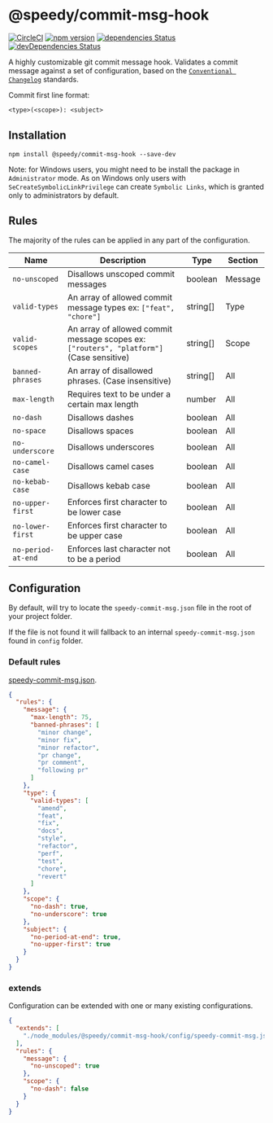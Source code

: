 # @speedy/commit-msg-hook
[![CircleCI](https://circleci.com/gh/alan-agius4/speedy-commit-msg-hook.svg?style=shield)](https://circleci.com/gh/alan-agius4/speedy-commit-msg-hook)
[![npm version](https://img.shields.io/npm/v/@speedy/commit-msg-hook.svg)](https://www.npmjs.com/package/@speedy/commit-msg-hook)
[![dependencies Status](https://david-dm.org/alan-agius4/speedy-commit-msg-hook/status.svg)](https://david-dm.org/alan-agius4/speedy-commit-msg-hook)
[![devDependencies Status](https://david-dm.org/alan-agius4/speedy-commit-msg-hook/dev-status.svg)](https://david-dm.org/alan-agius4/speedy-commit-msg-hook?type=dev)

A highly customizable git commit message hook. Validates a commit message against a set of configuration, based on the [`Conventional Changelog`](https://github.com/conventional-changelog/conventional-changelog) standards. 

Commit first line format:
```txt
<type>(<scope>): <subject>
```

## Installation

```
npm install @speedy/commit-msg-hook --save-dev
```

Note: for Windows users, you might need to be install the package in `Administrator` mode. As on Windows only users with `SeCreateSymbolicLinkPrivilege` can create `Symbolic Links`, which is granted only to administrators by default.

## Rules

The majority of the rules can be applied in any part of the configuration.

| Name               | Description                                                                              | Type     | Section |
|--------------------|------------------------------------------------------------------------------------------|----------|---------|
| `no-unscoped`      | Disallows unscoped commit messages                                                       | boolean  | Message |
| `valid-types`      | An array of allowed commit message types ex: `["feat", "chore"]`                         | string[] | Type    |
| `valid-scopes`     | An array of allowed commit message scopes ex: `["routers", "platform"]` (Case sensitive) | string[] | Scope   |
| `banned-phrases`   | An array of disallowed phrases. (Case insensitive)                                       | string[] | All     |
| `max-length`       | Requires text to be under a certain max length                                           | number   | All     |
| `no-dash`          | Disallows dashes                                                                         | boolean  | All     |
| `no-space`         | Disallows spaces                                                                         | boolean  | All     |
| `no-underscore`    | Disallows underscores                                                                    | boolean  | All     |
| `no-camel-case`    | Disallows camel cases                                                                    | boolean  | All     |
| `no-kebab-case`    | Disallows kebab case                                                                     | boolean  | All     |
| `no-upper-first`   | Enforces first character to be lower case                                                | boolean  | All     |
| `no-lower-first`   | Enforces first character to be upper case                                                | boolean  | All     |
| `no-period-at-end` | Enforces last character not to be a period                                               | boolean  | All     |

## Configuration

By default, will try to locate the `speedy-commit-msg.json` file in the root of your project folder.

If the file is not found it will fallback to an internal `speedy-commit-msg.json` found in `config` folder.

### Default rules

[speedy-commit-msg.json](https://github.com/alan-agius4/speedy-commit-msg-hook/blob/master/config/speedy-commit-msg.json).

```json
{
  "rules": {
    "message": {
      "max-length": 75,
      "banned-phrases": [
        "minor change",
        "minor fix",
        "minor refactor",
        "pr change",
        "pr comment",
        "following pr"
      ]
    },
    "type": {
      "valid-types": [
        "amend",
        "feat",
        "fix",
        "docs",
        "style",
        "refactor",
        "perf",
        "test",
        "chore",
        "revert"
      ]
    },
    "scope": {
      "no-dash": true,
      "no-underscore": true
    },
    "subject": {
      "no-period-at-end": true,
      "no-upper-first": true
    }
  }
}
```

### extends
Configuration can be extended with one or many existing configurations.

```json
{
  "extends": [
    "./node_modules/@speedy/commit-msg-hook/config/speedy-commit-msg.json"
  ],
  "rules": {
    "message": {
      "no-unscoped": true
    },
    "scope": {
      "no-dash": false
    }
  }
}
```
